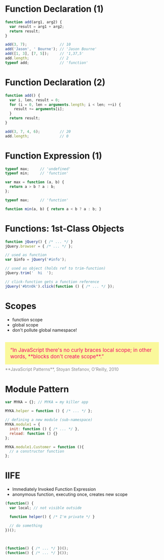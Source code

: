 
# Function Declaration (1)

``` javascript
function add(arg1, arg2) {
  var result = arg1 + arg2;
  return result;
}

add(3, 7);               // 10
add('Jason', ' Bourne'); // 'Jason Bourne'
add([1, 3], [7, 5]);     // '1,37,5'
add.length;              // 2
typeof add;              // 'function'
```


# Function Declaration (2)

``` javascript
function add() {
  var i, len, result = 0;
  for (i = 0, len = arguments.length; i < len; ++i) {
    result += arguments[i];
  }
  return result;
}

add(3, 7, 4, 6);         // 20
add.length;              // 0
```


# Function Expression (1)

``` javascript
typeof max;     // 'undefined'
typeof min;     // 'function'

var max = function (a, b) {
  return a > b ? a : b;
};

typeof max;     // 'function'

function min(a, b) { return a < b ? a : b; }
```


# Functions: 1st-Class Objects

``` javascript
function jQuery() { /* ... */ }
jQuery.browser = { /* ... */ };

// used as function
var $info = jQuery('#info');

// used as object (holds ref to trim-function)
jQuery.trim('  hi  ');

// click-function gets a function reference
jQuery('#btnOk').click(function () { /* ... */ });
```


# Scopes

 * function scope
 * global scope
 * don't pollute global namespace!

<br/>
<div style="color: #F20C68; font-size: 120%; line-height: 120%; padding: 1em; background-color: #FAF89B">&ldquo;In JavaScript there's no curly braces local scope; in other words, **blocks don't create scope**.&rdquo;</div>
<div class="fs66" style="color: #888; margin-top: 0.5em">**JavaScript Patterns**, Stoyan Stefanov, O'Reilly, 2010</div>


# Module Pattern

``` javascript
var MYKA = {}; // MYKA = my killer app

MYKA.helper = function () { /* ... */ };

// defining a new module (sub-namespace)
MYKA.module1 = {
  init: function () { /* ... */ },
  reload: function () {}
};

MYKA.module1.Customer = function (){
  // a constructor function
};
```


# IIFE

* Immediately Invoked Function Expression
* anonymous function, executing once, creates new scope

``` javascript
(function() {
  var local; // not visible outside

  function helper() { /* I'm private */ }

  // do something
})();
```

<br/>

``` javascript
(function() { /* ... */ })();
(function() { /* ... */ }());
```

